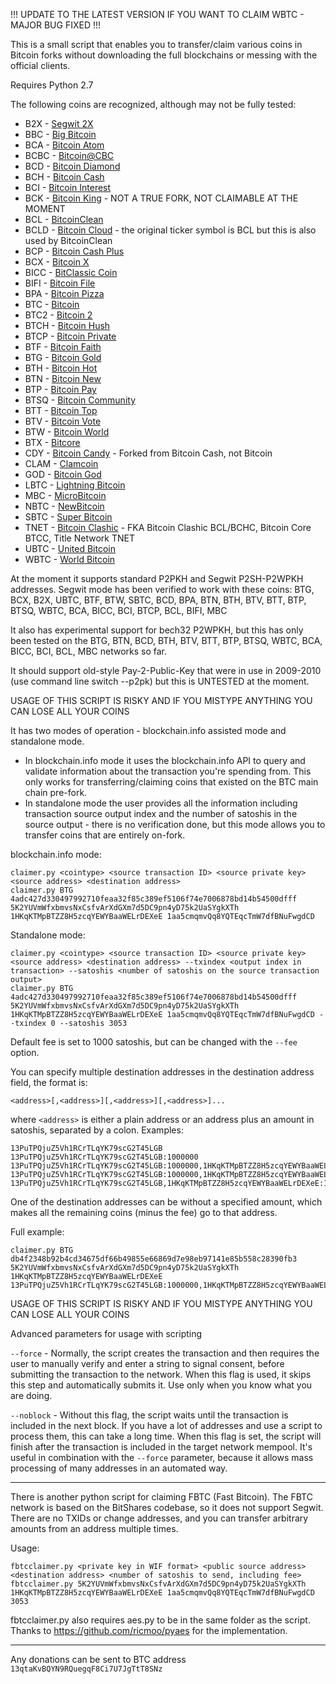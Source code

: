 !!! UPDATE TO THE LATEST VERSION IF YOU WANT TO CLAIM WBTC - MAJOR BUG FIXED !!!

This is a small script that enables you to transfer/claim various coins in Bitcoin forks
without downloading the full blockchains or messing with the official clients.

Requires Python 2.7

The following coins are recognized, although may not be fully tested:

*  B2X - [Segwit 2X](https://b2x-segwit.io/)
*  BBC - [Big Bitcoin](http://bigbitcoins.org/)
*  BCA - [Bitcoin Atom](https://bitcoinatom.io/)
*  BCBC - [Bitcoin@CBC](https://cleanblockchain.org/)
*  BCD - [Bitcoin Diamond](http://www.btcd.io/)
*  BCH - [Bitcoin Cash](https://www.bitcoincash.org/)
*  BCI - [Bitcoin Interest](http://bitcoininterest.io/)
*  BCK - [Bitcoin King](https://btcking.org/) - NOT A TRUE FORK, NOT CLAIMABLE AT THE MOMENT
*  BCL - [BitcoinClean](https://bitcoinclean.org/)
*  BCLD - [Bitcoin Cloud](https://bitcoincloud.cash/) - the original ticker symbol is BCL but this is also used by BitcoinClean
*  BCP - [Bitcoin Cash Plus](http://www.bitcoincashplus.org/)
*  BCX - [Bitcoin X](https://bcx.org/)
*  BICC - [BitClassic Coin](http://bicc.io/)
*  BIFI - [Bitcoin File](https://www.bitcoinfile.org)
*  BPA - [Bitcoin Pizza](http://p.top/en/index.html)
*  BTC - [Bitcoin](https://bitcoin.org/en/)
*  BTC2 - [Bitcoin 2](https://www.bitc2.org/)
*  BTCH - [Bitcoin Hush](http://btchush.org/)
*  BTCP - [Bitcoin Private](https://btcprivate.org/)
*  BTF - [Bitcoin Faith](http://bitcoinfaith.org/)
*  BTG - [Bitcoin Gold](https://bitcoingold.org/)
*  BTH - [Bitcoin Hot](https://www.bithot.org/)
*  BTN - [Bitcoin New](http://btn.kim/)
*  BTP - [Bitcoin Pay](http://www.btceasypay.com/)
*  BTSQ - [Bitcoin Community](http://btsq.top/)
*  BTT - [Bitcoin Top](https://bitcointop.org/)
*  BTV - [Bitcoin Vote](https://bitvote.one/)
*  BTW - [Bitcoin World](http://www.btw.one/)
*  BTX - [Bitcore](https://bitcore.cc/)
*  CDY - [Bitcoin Candy](https://cdy.one/) - Forked from Bitcoin Cash, not Bitcoin
*  CLAM - [Clamcoin](https://www.clamcoin.org/)
*  GOD - [Bitcoin God](https://www.bitcoingod.org/)
*  LBTC - [Lightning Bitcoin](http://lbtc.io/)
*  MBC - [MicroBitcoin](https://microbitcoin.org/)
*  NBTC - [NewBitcoin](http://www.newbitcoin.org/index_en.html)
*  SBTC - [Super Bitcoin](http://superbtc.org/)
*  TNET - [Bitcoin Clashic](https://bitcoin.clashic.cash/) - FKA Bitcoin Clashic BCL/BCHC, Bitcoin Core BTCC, Title Network TNET
*  UBTC - [United Bitcoin](https://www.ub.com/)
*  WBTC - [World Bitcoin](http://www.wbtcteam.org/)

At the moment it supports standard P2PKH and Segwit P2SH-P2WPKH addresses. Segwit mode has been verified to work with these coins: BTG, BCX, B2X, UBTC, BTF, BTW, SBTC, BCD, BPA, BTN, BTH, BTV, BTT, BTP, BTSQ, WBTC, BCA, BICC, BCI, BTCP, BCL, BIFI, MBC

It also has experimental support for bech32 P2WPKH, but this has only been tested on the BTG, BTN, BCD, BTH, BTV, BTT, BTP, BTSQ, WBTC, BCA, BICC, BCI, BCL, MBC networks so far.

It should support old-style Pay-2-Public-Key that were in use in 2009-2010 (use command line switch --p2pk) but this is UNTESTED at the moment.

USAGE OF THIS SCRIPT IS RISKY AND IF YOU MISTYPE ANYTHING YOU CAN LOSE ALL YOUR COINS

It has two modes of operation - blockchain.info assisted mode and standalone mode.
* In blockchain.info mode it uses the blockchain.info API to query and validate information about the transaction you're spending from.
This only works for transferring/claiming coins that existed on the BTC main chain pre-fork.
* In standalone mode the user provides all the information including transaction source output index and the number of satoshis in the source output - there is no verification done, but this mode allows you to transfer coins that are entirely on-fork.

blockchain.info mode:

    claimer.py <cointype> <source transaction ID> <source private key> <source address> <destination address>
    claimer.py BTG 4adc427d330497992710feaa32f85c389ef5106f74e7006878bd14b54500dfff 5K2YUVmWfxbmvsNxCsfvArXdGXm7d5DC9pn4yD75k2UaSYgkXTh 1HKqKTMpBTZZ8H5zcqYEWYBaaWELrDEXeE 1aa5cmqmvQq8YQTEqcTmW7dfBNuFwgdCD
    
Standalone mode:

    claimer.py <cointype> <source transaction ID> <source private key> <source address> <destination address> --txindex <output index in transaction> --satoshis <number of satoshis on the source transaction output>
    claimer.py BTG 4adc427d330497992710feaa32f85c389ef5106f74e7006878bd14b54500dfff 5K2YUVmWfxbmvsNxCsfvArXdGXm7d5DC9pn4yD75k2UaSYgkXTh 1HKqKTMpBTZZ8H5zcqYEWYBaaWELrDEXeE 1aa5cmqmvQq8YQTEqcTmW7dfBNuFwgdCD --txindex 0 --satoshis 3053

Default fee is set to 1000 satoshis, but can be changed with the `--fee` option.

You can specify multiple destination addresses in the destination address field, the format is:

    <address>[,<address>][,<address>][,<address>]...
    
where `<address>` is either a plain address or an address plus an amount in satoshis, separated by a colon. Examples:

    13PuTPQjuZ5Vh1RCrTLqYK79scG2T45LGB
    13PuTPQjuZ5Vh1RCrTLqYK79scG2T45LGB:1000000
    13PuTPQjuZ5Vh1RCrTLqYK79scG2T45LGB:1000000,1HKqKTMpBTZZ8H5zcqYEWYBaaWELrDEXeE
    13PuTPQjuZ5Vh1RCrTLqYK79scG2T45LGB:1000000,1HKqKTMpBTZZ8H5zcqYEWYBaaWELrDEXeE:1000000
    13PuTPQjuZ5Vh1RCrTLqYK79scG2T45LGB,1HKqKTMpBTZZ8H5zcqYEWYBaaWELrDEXeE:1000000
    
One of the destination addresses can be without a specified amount, which makes all the remaining coins (minus the fee) go to that address.

Full example:

    claimer.py BTG db4f2348b92b4cd34675df66b49855e66869d7e98eb97141e85b558c28390fb3 5K2YUVmWfxbmvsNxCsfvArXdGXm7d5DC9pn4yD75k2UaSYgkXTh 1HKqKTMpBTZZ8H5zcqYEWYBaaWELrDEXeE 13PuTPQjuZ5Vh1RCrTLqYK79scG2T45LGB:1000000,1HKqKTMpBTZZ8H5zcqYEWYBaaWELrDEXeE:1000000

USAGE OF THIS SCRIPT IS RISKY AND IF YOU MISTYPE ANYTHING YOU CAN LOSE ALL YOUR COINS

Advanced parameters for usage with scripting

`--force` - Normally, the script creates the transaction and then requires the user to manually verify and enter a string to signal consent, before submitting the transaction to the network. When this flag is used, it skips this step and automatically submits it. Use only when you know what you are doing.

`--noblock` - Without this flag, the script waits until the transaction is included in the next block. If you have a lot of addresses and use a script to process them, this can take a long time. When this flag is set, the script will finish after the transaction is included in the target network mempool. It's useful in combination with the `--force` parameter, because it allows mass processing of many addresses in an automated way.

---

There is another python script for claiming FBTC (Fast Bitcoin). The FBTC network is based on the BitShares codebase, so it does not support Segwit. There are no TXIDs or change addresses,
and you can transfer arbitrary amounts from an address multiple times.

Usage:
    
    fbtcclaimer.py <private key in WIF format> <public source address> <destination address> <number of satoshis to send, including fee>
    fbtcclaimer.py 5K2YUVmWfxbmvsNxCsfvArXdGXm7d5DC9pn4yD75k2UaSYgkXTh 1HKqKTMpBTZZ8H5zcqYEWYBaaWELrDEXeE 1aa5cmqmvQq8YQTEqcTmW7dfBNuFwgdCD 3053
    
fbtcclaimer.py also requires aes.py to be in the same folder as the script. Thanks to https://github.com/ricmoo/pyaes for the implementation.

---

Any donations can be sent to BTC address `13qtaKvBQYN9RQuegqF8Ci7U7JgTtT8SNz`
